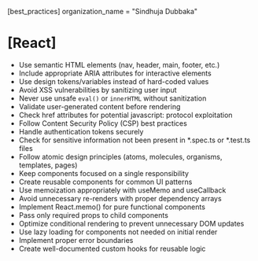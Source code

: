 [best_practices]
 organization_name = "Sindhuja Dubbaka"
 
# [React]

- Use semantic HTML elements (nav, header, main, footer, etc.)
- Include appropriate ARIA attributes for interactive elements
- Use design tokens/variables instead of hard-coded values
- Avoid XSS vulnerabilities by sanitizing user input
- Never use unsafe `eval()` or `innerHTML` without sanitization
- Validate user-generated content before rendering
- Check href attributes for potential javascript: protocol exploitation
- Follow Content Security Policy (CSP) best practices
- Handle authentication tokens securely
- Check for sensitive information not been present in *.spec.ts or *.test.ts files
- Follow atomic design principles (atoms, molecules, organisms, templates, pages)
- Keep components focused on a single responsibility
- Create reusable components for common UI patterns
- Use memoization appropriately with useMemo and useCallback
- Avoid unnecessary re-renders with proper dependency arrays
- Implement React.memo() for pure functional components
- Pass only required props to child components
- Optimize conditional rendering to prevent unnecessary DOM updates
- Use lazy loading for components not needed on initial render
- Implement proper error boundaries
- Create well-documented custom hooks for reusable logic
